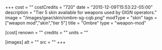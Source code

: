 +++
cost = ""
costCredits = "720"
date = "2015-12-09T15:53:22-05:00"
description = "Tier 5 skin available for weapons used by GIGN operators."
image = "/images/gear/skin/ombre-sg-cqb.png"
modType = "skin"
tags = ["weapon mod","skin","tier 5"]
title = "Ombre"
type = "weapon-mod"

[cost]
  renown = ""
  credits = ""
  units = ""

[images]
  alt = ""
  src = ""
+++

